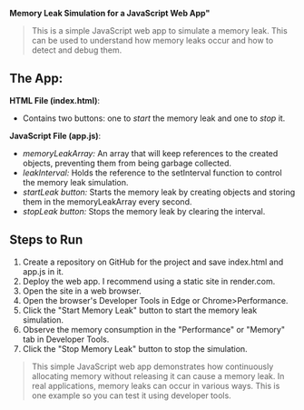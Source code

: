 **Memory Leak Simulation for a JavaScript Web App"**

>This is a simple JavaScript web app to simulate a memory leak. This can be used to understand how memory leaks occur and how to detect and debug them. 

## The App: 
**HTML File (index.html)**:

- Contains two buttons: one to *start* the memory leak and one to *stop* it.

**JavaScript File (app.js)**:

- *memoryLeakArray:* An array that will keep references to the created objects, preventing them from being garbage collected.
- *leakInterval:* Holds the reference to the setInterval function to control the memory leak simulation.
- *startLeak button:* Starts the memory leak by creating objects and storing them in the memoryLeakArray every second.
- *stopLeak button:* Stops the memory leak by clearing the interval.

## Steps to Run
1. Create a repository on GitHub for the project and save index.html and app.js in it.
2. Deploy the web app. I recommend using a static site in render.com.
3. Open the site in a web browser.
4. Open the browser's Developer Tools in Edge or Chrome>Performance.
5. Click the "Start Memory Leak" button to start the memory leak simulation.
6. Observe the memory consumption in the "Performance" or "Memory" tab in Developer Tools.
7. Click the "Stop Memory Leak" button to stop the simulation.

>This simple JavaScript web app demonstrates how continuously allocating memory without releasing it can cause a memory leak. In real applications, memory leaks can occur in various ways. This is one example so you can test it using developer tools.
